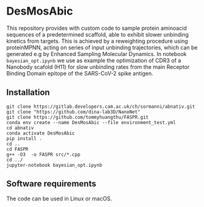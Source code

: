 # DesMosAbic

This repository provides with custom code to sample protein aminoacid sequences of a predetermined scaffold, able to exhibit slower unbinding kinetics from targets. This is achieved by a reweighting procedure using proteinMPNN, acting on series of input unbinding trajectories, which can be generated e.g by Enhanced Sampling Molecular Dynamics. In notebook  `bayesian_opt.ipynb` we use as example the optimization of CDR3 of a Nanobody scafold (H11) for slow unbinding rates from the main Receptor Binding Domain epitope of the SARS-CoV-2 spike antigen.

## Installation 
```
git clone https://gitlab.developers.cam.ac.uk/ch/sormanni/abnativ.git
git clone "https://github.com/dina-lab3D/NanoNet"
git clone https://github.com/tommyhuangthu/FASPR.git
conda env create --name DesMosAbic --file environment_test.yml
cd abnativ 
conda activate DesMosAbic
pip install .
cd ..
cd FASPR
g++ -O3  -o FASPR src/*.cpp
cd ../
jupyter-notebook bayesian_opt.ipynb
```
## Software requirements

The code can be used in Linux or macOS. 

